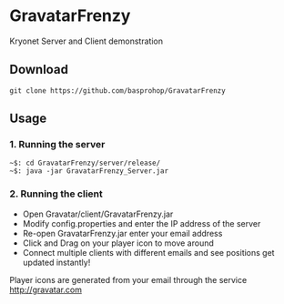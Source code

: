 # GravatarFrenzy
Kryonet Server and Client demonstration

## Download

    git clone https://github.com/basprohop/GravatarFrenzy


## Usage

### 1. Running the server
    ~$: cd GravatarFrenzy/server/release/
    ~$: java -jar GravatarFrenzy_Server.jar
    
### 2. Running the client
 - Open Gravatar/client/GravatarFrenzy.jar
 - Modify config.properties and enter the IP address of the server
 - Re-open GravatarFrenzy.jar enter your email address
 - Click and Drag on your player icon to move around
 - Connect multiple clients with different emails and see positions get updated instantly!
 
 
Player icons are generated from your email through the service http://gravatar.com


